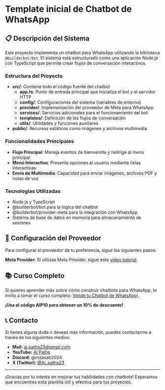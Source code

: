 # Template inicial de Chatbot de WhatsApp

## 📋 Descripción del Sistema

Este proyecto implementa un chatbot para WhatsApp utilizando la biblioteca `@builderbot/bot`. El sistema está estructurado como una aplicación Node.js con TypeScript que permite crear flujos de conversación interactivos.

### Estructura del Proyecto
- **src/**: Contiene todo el código fuente del chatbot
  - **app.ts**: Punto de entrada principal que inicializa el bot y el servidor HTTP
  - **config/**: Configuraciones del sistema (variables de entorno)
  - **provider/**: Implementación del proveedor de Meta para WhatsApp
  - **services/**: Servicios adicionales para el funcionamiento del bot
  - **templates/**: Definición de los flujos de conversación
  - **utils/**: Utilidades y funciones auxiliares
- **public/**: Recursos estáticos como imágenes y archivos multimedia

### Funcionalidades Principales
- **Flujo Principal**: Maneja eventos de bienvenida y redirige al menú principal
- **Menú Interactivo**: Presenta opciones al usuario mediante listas interactivas
- **Envío de Multimedia**: Capacidad para enviar imágenes, archivos PDF y notas de voz

### Tecnologías Utilizadas
- Node.js y TypeScript
- @builderbot/bot para la lógica del chatbot
- @builderbot/provider-meta para la integración con WhatsApp
- Sistema de base de datos en memoria para almacenamiento de sesiones

## 🚀 Configuración del Proveedor
Para configurar el proveedor de tu preferencia, sigue los siguientes pasos:

**Meta Provider**: Si utilizas Meta Provider, sigue este [video tutorial](https://www.youtube.com/watch?v=r5Q5M66pxaY&list=PLItELtCfBA389ShH6qJOUkjZdRsbTQg44).

## 📚 Curso Completo
Si quieres aprender más sobre cómo construir chatbots para WhatsApp, te invito a tomar el curso completo: [Vende tu Chatbot de WhatsApp!](https://aipaths.teachable.com/p/chatbot-whatsapp).

**¡Usa el código AIP10 para obtener un 10% de descuento!**

## 📞 Contacto
Si tienes alguna duda o deseas más información, puedes contactarme a través de los siguientes medios:

- **Mail:** [ai.paths23@gmail.com](mailto:ai.paths23@gmail.com)
- **YouTube:** [AI Paths](https://www.youtube.com/channel/UCkk1guGQ6C6I4_XJ2Pa3SiA)
- **Discord:** gonzasab2024
- **X (Twitter):** [@Ai_paths23](https://twitter.com/Ai_paths23)

---

¡Gracias por tu interés en mejorar tus habilidades con chatbots! Esperamos que encuentres esta plantilla útil y efectiva para tus proyectos.